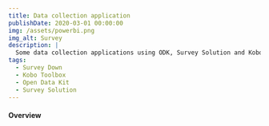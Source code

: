 ```yaml
---
title: Data collection application
publishDate: 2020-03-01 00:00:00
img: /assets/powerbi.png
img_alt: Survey
description: |
  Some data collection applications using ODK, Survey Solution and Kobo Toolbox
tags:
  - Survey Down
  - Kobo Toolbox 
  - Open Data Kit
  - Survey Solution
---
```


####  Overview
